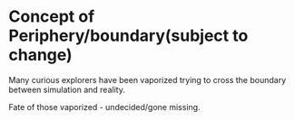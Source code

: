 # Concept of Periphery/boundary(subject to change)

Many curious explorers have been vaporized trying to cross the boundary between simulation and reality.

Fate of those vaporized - undecided/gone missing.